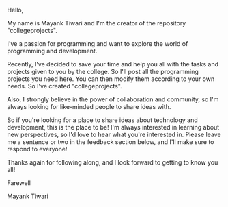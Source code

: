 Hello,

My name is Mayank Tiwari and I'm the creator of the repository "collegeprojects".

I've a passion for programming and want to explore the world of programming and development.

Recently, I've decided to save your time and help you all with the tasks and projects given to you by the college. So I'll post all the programming projects you need here. You can then modify them according to your own needs.
So I've created "collegeprojects".

Also, I strongly believe in the power of collaboration and community, so I'm always looking for like-minded people to share ideas with.

So if you're looking for a place to share ideas about technology and development, this is the place to be! I'm always interested in learning about new perspectives, so I'd love to hear what you're interested in. Please leave me a sentence or two in the feedback section below, and I'll make sure to respond to everyone!

Thanks again for following along, and I look forward to getting to know you all!

Farewell

Mayank Tiwari